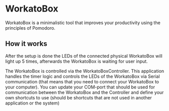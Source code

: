 # WorkatoBox
WorkatoBox is a minimalistic tool that improves your productivity using the principles of Pomodoro.

## How it works
After the setup is done the LEDs of the connected physical WorkatoBox will light up 5 times, afterwards the WorkatoBox is waiting for user input.

The WorkatoBox is controlled via the WorkatoBoxController.
This application handles the timer logic and controls the LEDs of the WorkatoBox via Serial communication (that means that you need to connect your WorkatoBox to your computer).
You can update your COM-port that should be used for communication between the WorkatoBox and the Controller and define your own shortcuts to use (should be shortcuts that are not used in another application or the system)